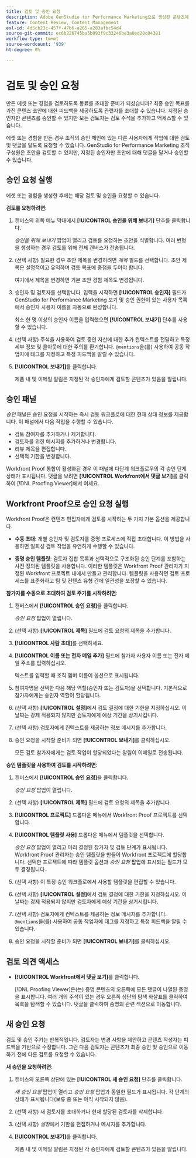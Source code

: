 ```yaml
---
title: 검토 및 승인 요청
description: Adobe GenStudio for Performance Marketing으로 생성된 콘텐츠에 대한 검토를 요청합니다.
feature: Content Review, Content Management
exl-id: 4d5cb23c-457f-47b6-a265-a283afbc54d4
source-git-commit: ec6b226745ba5b093f9c33246be3a8ed20c84381
workflow-type: tm+mt
source-wordcount: '939'
ht-degree: 0%

---
```


# 검토 및 승인 요청

만든 에셋 또는 경험을 검토하도록 동료를 초대할 준비가 되셨습니까? 최종 승인 목표를 가진 콘텐츠 초안에 대한 피드백을 제공하도록 관련자를 초대할 수 있습니다. 지정된 승인자만 콘텐츠를 승인할 수 있지만 모든 검토자는 검토 주석을 추가하고 액세스할 수 있습니다.

에셋 또는 경험을 만든 경우 조직의 승인 체인에 있는 다른 사용자에게 작업에 대한 검토 및 댓글을 달도록 요청할 수 있습니다. GenStudio for Performance Marketing 조직 구성원은 초안을 검토할 수 있지만, 지정된 승인자만 초안에 대해 댓글을 달거나 승인할 수 있습니다.

## 승인 요청 실행

에셋 또는 경험을 생성한 후에는 해당 검토 및 승인을 요청할 수 있습니다.

**검토를 요청하려면**:

1. 캔버스의 위쪽 메뉴 막대에서 **[!UICONTROL 승인을 위해 보내기]** 단추를 클릭합니다.

   _승인을 위해 보내기_ 팝업이 열리고 검토를 요청하는 초안을 식별합니다. 여러 변형을 생성하는 경우 검토를 위해 전체 캔버스가 전송됩니다.

1. (선택 사항) 필요한 경우 초안 제목을 변경하려면 _제목_ 필드를 선택합니다. 초안 제목은 설명적이고 유익하며 검토 목표에 중점을 두어야 합니다.

   여기에서 제목을 변경하면 기본 초안 경험 제목도 변경됩니다.

1. 승인자 및 검토자를 선택합니다. 입력을 시작하면 **[!UICONTROL 승인자]** 필드가 GenStudio for Performance Marketing 보기 및 승인 권한이 있는 사용자 목록에서 승인자 사용자 이름을 자동으로 완성합니다.

   최소 한 명 이상의 승인자 이름을 입력했으면 **[!UICONTROL 보내기]** 단추를 사용할 수 있습니다.

1. (선택 사항) 주석을 사용하여 검토 중인 자산에 대한 추가 컨텍스트를 전달하고 특정 세부 정보 및 콜아웃에 대한 주의를 환기합니다. `@mentions`을(를) 사용하여 공동 작업자에 태그를 지정하고 특정 피드백을 알릴 수 있습니다.

1. **[!UICONTROL 보내기]**&#x200B;를 클릭합니다.

   제품 내 및 이메일 알림은 지정된 각 승인자에게 검토할 콘텐츠가 있음을 알립니다.

## 승인 패널

_승인_ 패널은 승인 요청을 시작하는 즉시 검토 워크플로에 대한 현재 상태 정보를 제공합니다. 이 패널에서 다음 작업을 수행할 수 있습니다.

* 검토 참여자를 추가하거나 제거합니다.
* 검토자를 위한 메시지를 추가하거나 변경합니다.
* 리뷰 제목을 편집합니다.
* 선택적 기한을 변경합니다.

Workfront Proof 통합이 활성화된 경우 이 패널에 다단계 워크플로우의 각 승인 단계 상태가 표시됩니다. 댓글을 보려면 **[!UICONTROL Workfront에서 댓글 보기]**&#x200B;를 클릭하여 [!DNL Proofing Viewer]에서 여세요.

## Workfront Proof으로 승인 요청 실행

Workfront Proof은 컨텐츠 편집자에게 검토를 시작하는 두 가지 기본 옵션을 제공합니다.

* **수동 초대**: 개별 승인자 및 검토자를 증명 프로세스에 직접 초대합니다. 이 방법을 사용하면 일회성 검토 작업을 유연하게 수행할 수 있습니다.

* **증명 승인 템플릿**: 검토자 집합 목록과 선택적으로 구조화된 승인 단계를 포함하는 사전 정의된 템플릿을 사용합니다. 이러한 템플릿은 Workfront Proof 관리자가 지정된 Workfront 프로젝트 내에서 만들고 관리합니다. 템플릿을 사용하면 검토 프로세스를 표준화하고 팀 및 컨텐츠 유형 간에 일관성을 보장할 수 있습니다.

**참가자를 수동으로 초대하여 검토 주기를 시작하려면**:

1. 캔버스에서 **[!UICONTROL 승인 요청]**&#x200B;을 클릭합니다.

   _승인 요청_ 팝업이 열립니다.

1. (선택 사항) **[!UICONTROL 제목]** 필드에 검토 요청의 제목을 추가합니다.

1. **[!UICONTROL 사람 초대]**&#x200B;를 선택하세요.

1. **[!UICONTROL 이름 또는 전자 메일 추가]** 필드에 참가자 사용자 이름 또는 전자 메일 주소를 입력하십시오.

   텍스트를 입력할 때 조직 멤버 이름이 옵션으로 표시됩니다.

1. 참여자명을 선택한 다음 해당 역할(승인자 또는 검토자)을 선택합니다. 기본적으로 참가자에게는 승인자 역할이 할당됩니다.

1. (선택 사항) **[!UICONTROL 설정]**&#x200B;에서 검토 결정에 대한 기한을 지정하십시오. 이 날짜는 강제 적용되지 않지만 검토자에게 예상 기간을 상기시킵니다.

1. (선택 사항) 검토자에게 컨텍스트를 제공하는 정보 메시지를 추가합니다.

1. 승인 요청을 시작할 준비가 되면 **[!UICONTROL 보내기]**&#x200B;를 클릭하십시오.

   모든 검토 참가자에게는 검토 작업이 할당되었다는 알림이 이메일로 전송됩니다.

**승인 템플릿을 사용하여 검토를 시작하려면**:

1. 캔버스에서 **[!UICONTROL 승인 요청]**&#x200B;을 클릭합니다.

   _승인 요청_ 팝업이 열립니다.

1. (선택 사항) **[!UICONTROL 제목]** 필드에 검토 요청의 제목을 추가합니다.

1. **[!UICONTROL 프로젝트]** 드롭다운 메뉴에서 Workfront Proof 프로젝트를 선택합니다.

1. **[!UICONTROL 템플릿 사용]** 드롭다운 메뉴에서 템플릿을 선택합니다.

   _승인 요청_ 팝업이 열리고 미리 결정된 참가자 및 검토 단계가 표시됩니다. Workfront Proof 관리자는 승인 템플릿을 만들어 Workfront 프로젝트에 할당합니다. 선택한 프로젝트에 따라 템플릿 옵션과 _승인 요청_ 팝업에 표시되는 필드가 모두 결정됩니다.

1. (선택 사항) 이 특정 승인 워크플로에서 사용할 템플릿을 편집할 수 있습니다.

1. (선택 사항) **[!UICONTROL 설정]**&#x200B;에서 검토 결정에 대한 기한을 지정하십시오. 이 날짜는 강제 적용되지 않지만 검토자에게 예상 기간을 상기시킵니다.

1. (선택 사항) 검토자에게 컨텍스트를 제공하는 정보 메시지를 추가합니다. `@mentions`을(를) 사용하여 공동 작업자에 태그를 지정하고 특정 피드백을 알릴 수 있습니다.

1. 승인 요청을 시작할 준비가 되면 **[!UICONTROL 보내기]**&#x200B;를 클릭하십시오.

## 검토 의견 액세스

* **[!UICONTROL Workfront에서 댓글 보기]**&#x200B;를 클릭합니다.

  [!DNL Proofing Viewer]은(는) 증명 콘텐츠의 오른쪽에 모든 댓글이 나열된 증명을 표시합니다. 여러 개의 주석이 있는 경우 오른쪽 상단의 탐색 화살표를 클릭하여 목록을 탐색할 수 있습니다. 댓글을 클릭하여 증명의 관련 섹션으로 이동합니다.

## 새 승인 요청

검토 및 승인 주기는 반복적입니다. 검토자는 변경 사항을 제안하고 콘텐츠 작성자는 피드백을 기반으로 수정합니다. 그런 다음 검토자는 콘텐츠가 최종 승인 및 승인으로 이동하기 전에 다른 검토를 요청할 수 있습니다.

**새 승인을 요청하려면**:

1. 캔버스의 오른쪽 상단에 있는 **[!UICONTROL 새 승인 요청]** 단추를 클릭합니다.

   _새 승인 요청_ 팝업이 열리고 _승인 요청_ 팝업과 동일한 필드가 표시됩니다. 각 단계의 상태가 표시됩니다(보류 중 또는 아직 시작되지 않음).

1. (선택 사항) 새 검토자를 초대하거나 현재 할당된 검토자를 삭제합니다.

1. (선택 사항) _설정_&#x200B;에서 기한을 편집하거나 메시지를 추가합니다.

1. **[!UICONTROL 보내기]**&#x200B;를 클릭합니다.

   제품 내 및 이메일 알림은 지정된 각 승인자에게 검토할 콘텐츠가 있음을 알립니다.
